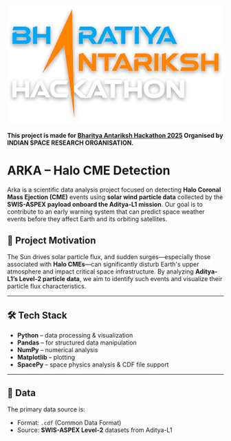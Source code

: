 ![BAH_2_logo](images/BAH_logo.png)

**This project is made for [Bharitya Antariksh Hackathon 2025](https://vision.hack2skill.com/event/bah2025) Organised by INDIAN SPACE RESEARCH ORGANISATION.**
# ARKA – Halo CME Detection
Arka is a scientific data analysis project focused on detecting **Halo Coronal Mass Ejection (CME)** events using **solar wind particle data** collected by the **SWIS-ASPEX payload onboard the Aditya-L1 mission**. Our goal is to contribute to an early warning system that can predict space weather events before they affect Earth and its orbiting satellites.
## 🌌 Project Motivation

The Sun drives solar particle flux, and sudden surges—especially those associated with **Halo CMEs**—can significantly disturb Earth's upper atmosphere and impact critical space infrastructure. By analyzing **Aditya-L1’s Level-2 particle data**, we aim to identify such events and visualize their particle flux characteristics.

---

## 🛠️ Tech Stack

- **Python** – data processing & visualization
- **Pandas** – for structured data manipulation
- **NumPy** – numerical analysis
- **Matplotlib** – plotting
- **SpacePy** – space physics analysis & CDF file support

---

## 📁 Data

The primary data source is:
- Format: `.cdf` (Common Data Format)
- Source: **SWIS-ASPEX Level-2** datasets from Aditya-L1